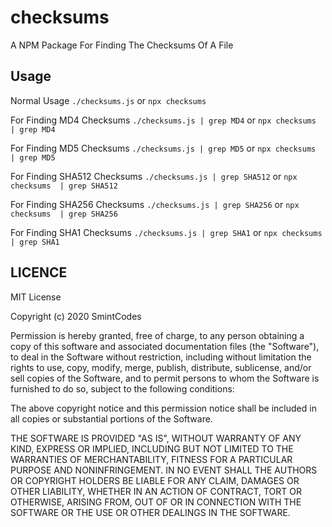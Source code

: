 # checksums
A NPM Package For Finding The Checksums Of A File

## Usage 
Normal Usage `./checksums.js` or `npx checksums`

For Finding MD4 Checksums `./checksums.js | grep MD4` or `npx checksums  | grep MD4`

For Finding MD5 Checksums `./checksums.js | grep MD5` or `npx checksums  | grep MD5`

For Finding SHA512 Checksums `./checksums.js | grep SHA512` or `npx checksums  | grep SHA512`

For Finding SHA256 Checksums `./checksums.js | grep SHA256` or `npx checksums  | grep SHA256`

For Finding SHA1 Checksums `./checksums.js | grep SHA1` or `npx checksums  | grep SHA1`

## LICENCE

MIT License

Copyright (c) 2020 SmintCodes

Permission is hereby granted, free of charge, to any person obtaining a copy
of this software and associated documentation files (the "Software"), to deal
in the Software without restriction, including without limitation the rights
to use, copy, modify, merge, publish, distribute, sublicense, and/or sell
copies of the Software, and to permit persons to whom the Software is
furnished to do so, subject to the following conditions:

The above copyright notice and this permission notice shall be included in all
copies or substantial portions of the Software.

THE SOFTWARE IS PROVIDED "AS IS", WITHOUT WARRANTY OF ANY KIND, EXPRESS OR
IMPLIED, INCLUDING BUT NOT LIMITED TO THE WARRANTIES OF MERCHANTABILITY,
FITNESS FOR A PARTICULAR PURPOSE AND NONINFRINGEMENT. IN NO EVENT SHALL THE
AUTHORS OR COPYRIGHT HOLDERS BE LIABLE FOR ANY CLAIM, DAMAGES OR OTHER
LIABILITY, WHETHER IN AN ACTION OF CONTRACT, TORT OR OTHERWISE, ARISING FROM,
OUT OF OR IN CONNECTION WITH THE SOFTWARE OR THE USE OR OTHER DEALINGS IN THE
SOFTWARE.

